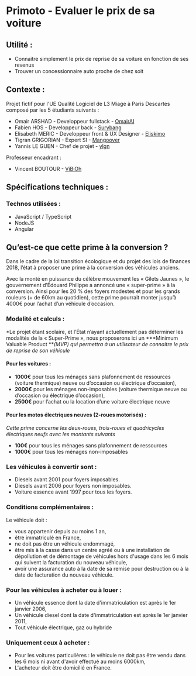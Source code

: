# Primoto - Evaluer le prix de sa voiture

## Utilité :
* Connaitre simplement le prix de reprise de sa voiture en fonction de ses revenus
* Trouver un concessionnaire auto proche de chez soit

## Contexte :
Projet fictif pour l'UE Qualité Logiciel de L3 Miage à Paris Descartes composé par les 5 étudiants suivants :
* Omair ARSHAD - Developpeur fullstack - [OmairAI](https://github.com/OmairAI)
* Fabien HOS - Developpeur back - [Surybang](https://github.com/surybang)
* Elisabeth MERIC - Developpeur front & UX Designer - [Eliskimo](https://github.com/eliskimo)
* Tigran GRIGORIAN - Expert SI - [Mangoover](https://github.com/mangoover)
* Yannis LE GUEN - Chef de projet -  [ylgn](https://github.com/yannisleguen) 

Professeur encadrant :
* Vincent BOUTOUR - [ViBiOh](https://github.com/ViBiOh)

## Spécifications techniques :
### Technos utilisées : 
* JavaScript / TypeScript
* NodeJS
* Angular

## Qu’est-ce que cette prime à la conversion ? 

Dans le cadre de la loi transition écologique et du projet des lois de finances 2018, l’état à proposer une prime à la conversion des véhicules anciens.

Avec la monté en puissance du célèbre mouvement les « Gilets Jaunes », le gouvernement d’Édouard Philippe a annoncé une « super-prime » à la conversion. Ainsi pour les 20 % des foyers modestes et pour les grands rouleurs (+ de 60km au quotidien), cette prime pourrait monter jusqu’à 4000€ pour l’achat d’un véhicule d’occasion.

### Modalité et calculs :

*Le projet étant scolaire, et l’État n’ayant actuellement pas déterminer les modalités de la « Super-Prime », nous proposerons ici un ***Minimum Valuable Product ***(MVP) qui permettra à un utilisateur de connaitre le prix de reprise de son véhicule*


#### Pour les voitures :
* **1000€** pour tous les ménages sans plafonnement de ressources (voiture thermique) neuve ou d’occasion ou électrique d’occasion),
* **2000€** pour les ménages non-imposables (voiture thermique neuve ou d’occasion ou électrique d’occasion),
* **2500€** pour l’achat ou la location d’une voiture électrique neuve

#### Pour les motos électriques neuves (2-roues motorisés) :
*Cette prime concerne les deux-roues, trois-roues et quadricycles électriques neufs avec les montants suivants*
* **100€** pour tous les ménages sans plafonnement de ressources 
* **1000€** pour tous les ménages non-imposables 

### Les véhicules à convertir sont :

* Diesels avant 2001 pour foyers imposables.
* Diesels avant 2006 pour foyers non imposables.
* Voiture essence avant 1997 pour tous les foyers.

### Conditions complémentaires :

Le véhicule doit :
* vous appartenir depuis au moins 1 an,
* être immatriculé en France,
* ne doit pas être un véhicule endommagé,
* être mis à la casse dans un centre agréé ou à une installation de dépollution et de démontage de véhicules hors d'usage dans les 6 mois qui suivent la facturation du nouveau véhicule,
* avoir une assurance auto à la date de sa remise pour destruction ou à la date de facturation du nouveau véhicule.

### Pour les véhicules à acheter ou à louer : 
* Un véhicule essence dont la date d'immatriculation est après le 1er janvier 2006,
* Un véhicule diesel dont la date d'immatriculation est après le 1er janvier 2011,
* Tout véhicule électrique, gaz ou hybride

### Uniquement ceux à acheter :

* Pour les voitures particulières : le véhicule ne doit pas être vendu dans les 6 mois ni avant d'avoir effectué au moins 6000km,
* L'acheteur doit être domicilié en France.
 


